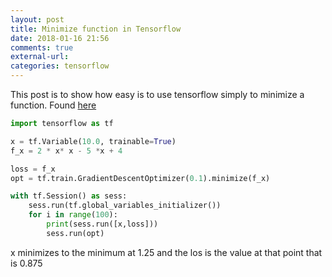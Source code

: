 ```yaml
---
layout: post
title: Minimize function in Tensorflow
date: 2018-01-16 21:56
comments: true
external-url:
categories: tensorflow
---
```


This post is to show how easy is to use tensorflow simply to minimize a function. Found [here](https://stackoverflow.com/questions/41918795/minimize-a-function-of-one-variable-in-tensorflow)

```python
import tensorflow as tf

x = tf.Variable(10.0, trainable=True)
f_x = 2 * x* x - 5 *x + 4

loss = f_x
opt = tf.train.GradientDescentOptimizer(0.1).minimize(f_x)

with tf.Session() as sess:
    sess.run(tf.global_variables_initializer())
    for i in range(100):
        print(sess.run([x,loss]))
        sess.run(opt)
```

x minimizes to the minimum at 1.25 and the los is the value at that point that is 0.875

